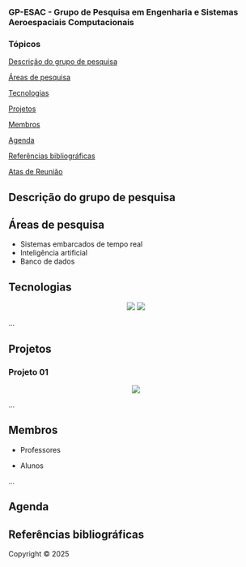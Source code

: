 
### GP-ESAC - Grupo de Pesquisa em Engenharia e Sistemas Aeroespaciais Computacionais

### Tópicos 

[Descrição do grupo de pesquisa](#descrição-do-grupo-de-pesquisa)

[Áreas de pesquisa](#Áreas-de-pesquisa)

[Tecnologias](#tecnologias)

[Projetos](#projetos)

[Membros](#membros)

[Agenda](#agenda)

[Referências bibliográficas](#referências-bibliográficas)

[Atas de Reunião](./atas.md)


## Descrição do grupo de pesquisa 


## Áreas de pesquisa
  - Sistemas embarcados de tempo real
  - Inteligência artificial
  - Banco de dados
  

## Tecnologias 

<p align="center">
  <img src="https://img.shields.io/static/v1?label=react&message=framework&color=blue&style=for-the-badge&logo=PYTHON"/>
  <img src="http://img.shields.io/static/v1?label=PYTHON&message=3.11&color=blue&style=for-the-badge&logo=python"/>
</p>
... 

## Projetos

### Projeto 01
<p align="center">
   <img src="http://img.shields.io/static/v1?label=STATUS&message=EM%20DESENVOLVIMENTO&color=RED&style=for-the-badge"/>
</p>

...

## Membros
  - Professores

  - Alunos

... 

## Agenda


## Referências bibliográficas



Copyright ©️ 2025 
